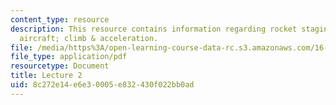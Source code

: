 ```yaml
---
content_type: resource
description: This resource contains information regarding rocket staging; range of
  aircraft; climb & acceleration.
file: /media/https%3A/open-learning-course-data-rc.s3.amazonaws.com/16-50-introduction-to-propulsion-systems-spring-2012/8c272e14e6e30005e832430f022bb0ad_MIT16_50S12_lec2.pdf
file_type: application/pdf
resourcetype: Document
title: Lecture 2
uid: 8c272e14-e6e3-0005-e832-430f022bb0ad
---
```

